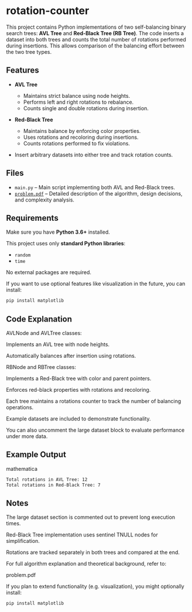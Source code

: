 # rotation-counter

This project contains Python implementations of two self-balancing binary search trees: **AVL Tree** and **Red-Black Tree (RB Tree)**. The code inserts a dataset into both trees and counts the total number of rotations performed during insertions. This allows comparison of the balancing effort between the two tree types.


##  Features

- **AVL Tree**
  - Maintains strict balance using node heights.
  - Performs left and right rotations to rebalance.
  - Counts single and double rotations during insertion.

- **Red-Black Tree**
  - Maintains balance by enforcing color properties.
  - Uses rotations and recoloring during insertions.
  - Counts rotations performed to fix violations.

- Insert arbitrary datasets into either tree and track rotation counts.


##  Files

- `main.py` – Main script implementing both AVL and Red-Black trees.
- [`problem.pdf`](./problem.pdf) – Detailed description of the algorithm, design decisions, and complexity analysis.


##  Requirements

Make sure you have **Python 3.6+** installed.

 This project uses only **standard Python libraries**:
- `random`
- `time`

No external packages are required.

If you want to use optional features like visualization in the future, you can install:

```bash
pip install matplotlib
```

## Code Explanation
AVLNode and AVLTree classes:

Implements an AVL tree with node heights.

Automatically balances after insertion using rotations.

RBNode and RBTree classes:

Implements a Red-Black tree with color and parent pointers.

Enforces red-black properties with rotations and recoloring.

Each tree maintains a rotations counter to track the number of balancing operations.

Example datasets are included to demonstrate functionality.

You can also uncomment the large dataset block to evaluate performance under more data.

## Example Output
mathematica
```bash
Total rotations in AVL Tree: 12
Total rotations in Red-Black Tree: 7
```
## Notes
The large dataset section is commented out to prevent long execution times.

Red-Black Tree implementation uses sentinel TNULL nodes for simplification.

Rotations are tracked separately in both trees and compared at the end.

For full algorithm explanation and theoretical background, refer to:

problem.pdf

If you plan to extend functionality (e.g. visualization), you might optionally install:

```bash
pip install matplotlib
```
